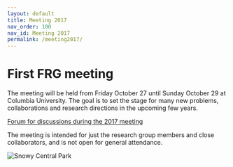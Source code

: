 ```yaml
---
layout: default
title: Meeting 2017
nav_order: 100
nav_id: Meeting 2017
permalink: /meeting2017/
---
```


<h1 class="mb-3">First FRG meeting</h1>

The meeting will be held from Friday October 27 until Sunday October 29 at Columbia University.
The goal is to set the stage for many new problems, collaborations and research directions in the upcoming few years.

[Forum for discussions during the 2017 meeting](http://forum.int-prob.org/category/5/)

The meeting is intended for just the research group members and close collaborators, and is not open for general attendance.

<img src="{{site.url}}/img/central_park.jpg" style="max-width:100%" alt="Snowy Central Park">
